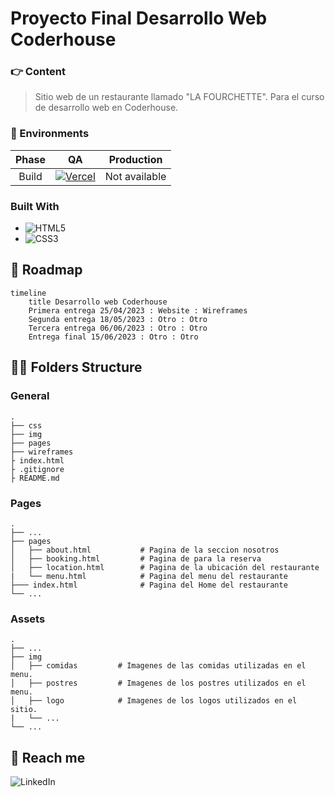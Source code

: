 # Proyecto Final Desarrollo Web Coderhouse

### 👉 Content
>Sitio web de un restaurante llamado "LA FOURCHETTE". Para el curso de desarrollo web en Coderhouse.

### 🚀 Environments

| Phase  | QA            | Production    |
|:------:|:-------------:|:-------------:|
| Build  | [![Vercel](https://img.shields.io/badge/vercel-%23000000.svg?style=for-the-badge&logo=vercel&logoColor=white)](https://desarrollo-web-coderhouse-pi.vercel.app/)         | Not available |

### Built With

* ![HTML5](https://img.shields.io/badge/html5-%23E34F26.svg?style=for-the-badge&logo=html5&logoColor=white)
* ![CSS3](https://img.shields.io/badge/css3-%231572B6.svg?style=for-the-badge&logo=css3&logoColor=white)


##  📅 Roadmap

``` mermaid
timeline
    title Desarrollo web Coderhouse 
    Primera entrega 25/04/2023 : Website : Wireframes
    Segunda entrega 18/05/2023 : Otro : Otro
    Tercera entrega 06/06/2023 : Otro : Otro
    Entrega final 15/06/2023 : Otro : Otro
```

## 👨‍🔧 Folders Structure

### General

```
.
├── css
├── img 
├── pages
├── wireframes
├ index.html             
├ .gitignore
├ README.md
```


### Pages

```
.
├── ...
├── pages                    
│   ├── about.html           # Pagina de la seccion nosotros
│   ├── booking.html         # Pagina de para la reserva
│   ├── location.html        # Pagina de la ubicación del restaurante
|   └── menu.html            # Pagina del menu del restaurante
├─── index.html              # Pagina del Home del restaurante
└── ...
```

### Assets

```
.
├── ...
├── img                    
│   ├── comidas         # Imagenes de las comidas utilizadas en el menu.
│   ├── postres         # Imagenes de los postres utilizados en el menu.
│   ├── logo            # Imagenes de los logos utilizados en el sitio.
|   └── ...
└── ...
```

## 👋 Reach me
![LinkedIn](https://img.shields.io/badge/linkedin-%230077B5.svg?style=for-the-badge&logo=linkedin&logoColor=white)
